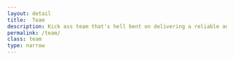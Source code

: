 ```yaml
---
layout: detail
title:  Team
description: Kick ass team that's hell bent on delivering a reliable and amazing service.
permalink: /team/
class: team
type: narrow
---
```

